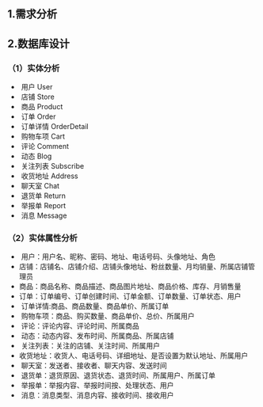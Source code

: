 ## 1.需求分析

## 2.数据库设计

### （1）实体分析

- ​    用户              User
- ​    店铺              Store
- ​    商品              Product
- ​    订单              Order
- ​    订单详情       OrderDetail
- ​    购物车项       Cart
- ​    评论               Comment
- ​    动态               Blog
- ​    关注列表       Subscribe
- ​    收货地址       Address
- ​    聊天室           Chat
- ​    退货单           Return
- ​    举报单           Report
- ​    消息               Message

### （2）实体属性分析

- ​    用户：用户名、昵称、密码、地址、电话号码、头像地址、角色
- ​    店铺：店铺名、店铺介绍、店铺头像地址、粉丝数量、月均销量、所属店铺管理员
- ​    商品：商品名称、商品描述、商品图片地址、商品价格、库存、月销售量
- ​    订单：订单编号、订单创建时间、订单金额、订单数量、订单状态、用户
- ​    订单详情:商品、商品数量、商品单价、所属订单
- ​    购物车项：商品、购买数量、商品单价、总价、所属用户
- ​    评论：评论内容、评论时间、所属商品
- ​    动态：动态内容、发布时间、所属商品、所属店铺
- ​    关注列表：关注的店铺、关注时间、所属用户
- ​    收货地址：收货人、电话号码、详细地址、是否设置为默认地址、所属用户
- ​    聊天室：发送者、接收者、聊天内容、发送时间
- ​    退货单：退货原因、退货状态、退货时间、所属用户、所属订单
- ​    举报单：举报内容、举报时间按、处理状态、用户
- ​    消息：消息类型、消息内容、接收时间、接收用户
